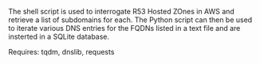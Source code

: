 The shell script is used to interrogate R53 Hosted ZOnes in AWS and retrieve a list of subdomains for each.
The Python script can then be used to iterate various DNS entries for the FQDNs listed in a text file and are insterted in a SQLite database.

Requires: tqdm, dnslib, requests
